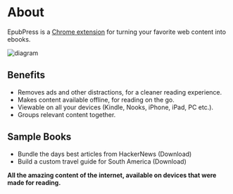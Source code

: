# About
EpubPress is a [Chrome extension](https://chrome.google.com/webstore/detail/epubpress/pnhdnpnnffpijjbnhnipkehhibchdeok) for turning your favorite web content into ebooks.

![diagram](/docs/images/diagram.jpg)

## Benefits
- Removes ads and other distractions, for a cleaner reading experience.
- Makes content available offline, for reading on the go.
- Viewable on all your devices (Kindle, Nooks, iPhone, iPad, PC etc.).
- Groups relevant content together.

## Sample Books
- Bundle the days best articles from HackerNews
<a href="./docs/samples/Hacker-News.epub" style="text-decoration: none;" download>(Download)</a>
- Build a custom travel guide for South America
<a href="./docs/samples/South-America.epub" style="text-decoration: none;" download>(Download)</a>

**All the amazing content of the internet, available on devices that were made for reading.**
